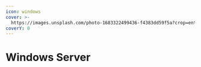 ```yaml
---
icon: windows
cover: >-
  https://images.unsplash.com/photo-1683322499436-f4383dd59f5a?crop=entropy&cs=srgb&fm=jpg&ixid=M3wxOTcwMjR8MHwxfHNlYXJjaHw1fHxzZXJ2ZXJ8ZW58MHx8fHwxNzM2ODMzNzA4fDA&ixlib=rb-4.0.3&q=85
coverY: 0
---
```


# Windows Server

